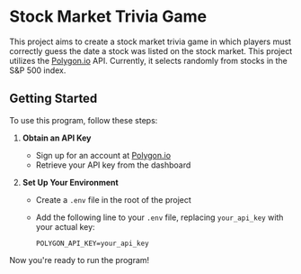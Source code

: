 # Stock Market Trivia Game

This project aims to create a stock market trivia game in which players must correctly guess the date a stock was listed on the stock market. This project utilizes the [Polygon.io](https://polygon.io/) API. Currently, it selects randomly from stocks in the S&P 500 index.

## Getting Started

To use this program, follow these steps:

1. **Obtain an API Key**  
   - Sign up for an account at [Polygon.io](https://polygon.io/)  
   - Retrieve your API key from the dashboard  

2. **Set Up Your Environment**  
   - Create a `.env` file in the root of the project  
   - Add the following line to your `.env` file, replacing `your_api_key` with your actual key:  

     ```env
     POLYGON_API_KEY=your_api_key
     ```

Now you're ready to run the program!

